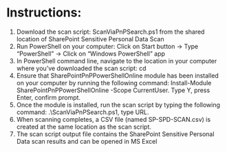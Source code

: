 # Instructions:
1) Download the scan script: ScanViaPnPSearch.ps1 from the shared location of SharePoint Sensitive Personal Data Scan
2) Run PowerShell on your computer: Click on Start button -> Type “PowerShell” -> Click on “Windows PowerShell” app
3) In PowerShell command line, navigate to the location in your computer where you’ve downloaded the scan script: cd
4) Ensure that SharePointPnPPowerShellOnline module has been installed on your computer by running the following command: Install-Module SharePointPnPPowerShellOnline -Scope CurrentUser. Type Y, press Enter, confirm prompt.
5) Once the module is installed, run the scan script by typing the following command: .\ScanViaPnPSearch.ps1, type URL.
6) When scanning completes, a CSV file (named SP-SPD-SCAN.csv) is created at the same location as the scan script.
7) The scan script output file contains the SharePoint Sensitive Personal Data scan results and can be opened in MS Excel
